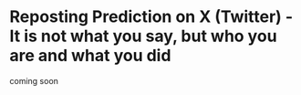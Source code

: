 # Reposting Prediction on X (Twitter) - It is not what you say, but who you are and what you did

coming soon
